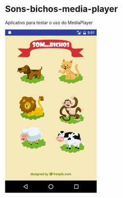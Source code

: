 # Sons-bichos-media-player

Aplicativo para testar o uso do MediaPlayer

<img src="https://github.com/ericserafim/Sons-bichos-media-player/blob/master/Screenshot_1518368488.png" width=300>
